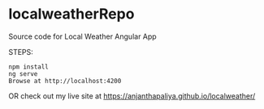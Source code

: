 # localweatherRepo
Source code for Local Weather Angular App


STEPS:

    npm install
    ng serve
    Browse at http://localhost:4200


OR check out my live site at https://anjanthapaliya.github.io/localweather/

